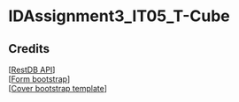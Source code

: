 # IDAssignment3_IT05_T-Cube

## Credits
[[RestDB API](https://restdb.io/)]  
[[Form bootstrap](https://getbootstrap.com/docs/4.0/examples/floating-labels/)]  
[[Cover bootstrap template](https://getbootstrap.com/docs/4.0/examples/cover/)]

